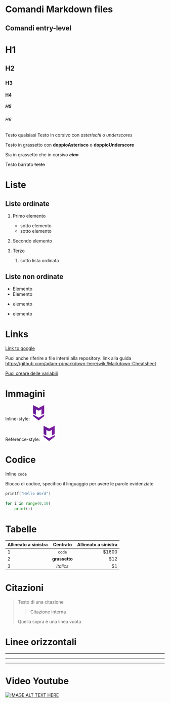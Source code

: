 # Comandi Markdown files
## Comandi entry-level

# H1
## H2
### H3
#### H4
##### H5
###### H6

Testo qualsiasi
Testo in corsivo con *asterischi* o _underscores_

Testo in grassetto con **doppioAsterisco** o __doppioUnderscore__

Sia in grassetto che in corsivo **_ciao_**

Testo barrato ~~testo~~



# Liste
## Liste ordinate

1. Primo elemento
    
    * sotto elemento
    * sotto elemento
2. Secondo elemento
3. Terzo
    1. sotto lista ordinata

## Liste non ordinate
* Elemento
* Elemento
- elemento
+ elemento



# Links
[Link to google](https://google.it)

Puoi anche riferire a file interni alla repository: link alla guida <https://github.com/adam-p/markdown-here/wiki/Markdown-Cheatsheet>

[Puoi creare delle variabili][var1]

[var1]: https://www.youtube.it

# Immagini

Inline-style: 
![alt text](https://github.com/adam-p/markdown-here/raw/master/src/common/images/icon48.png "Logo Title Text 1")

Reference-style: 
![alt text][logo]

[logo]: https://github.com/adam-p/markdown-here/raw/master/src/common/images/icon48.png "Logo Title Text 2"


# Codice
Inline `code`


Blocco di codice, specifico il linguaggio per avere le parole evidenziate

```c
printf("Hello Word")
```
```python
for i in range(0,10)
    print(i)
```

# Tabelle

| Allineato a sinistra | Centrato       | Allineato a sinistra  |
| -------------------- |:--------------:| ---------------------:|
| 1                    | `code`         | $1600                 |
| 2                    | **grassetto**  |   $12                 |
| 3                    | _italics_      |    $1                 |

# Citazioni
> Testo di una citazione
>> Citazione interna
>
> Quella sopra è una linea vuota

# Linee orizzontali
---
***
___

# Video Youtube

[![IMAGE ALT TEXT HERE](http://img.youtube.com/vi/YOUTUBE_VIDEO_ID_HERE/0.jpg)](http://www.youtube.com/watch?v=YOUTUBE_VIDEO_ID_HERE)






